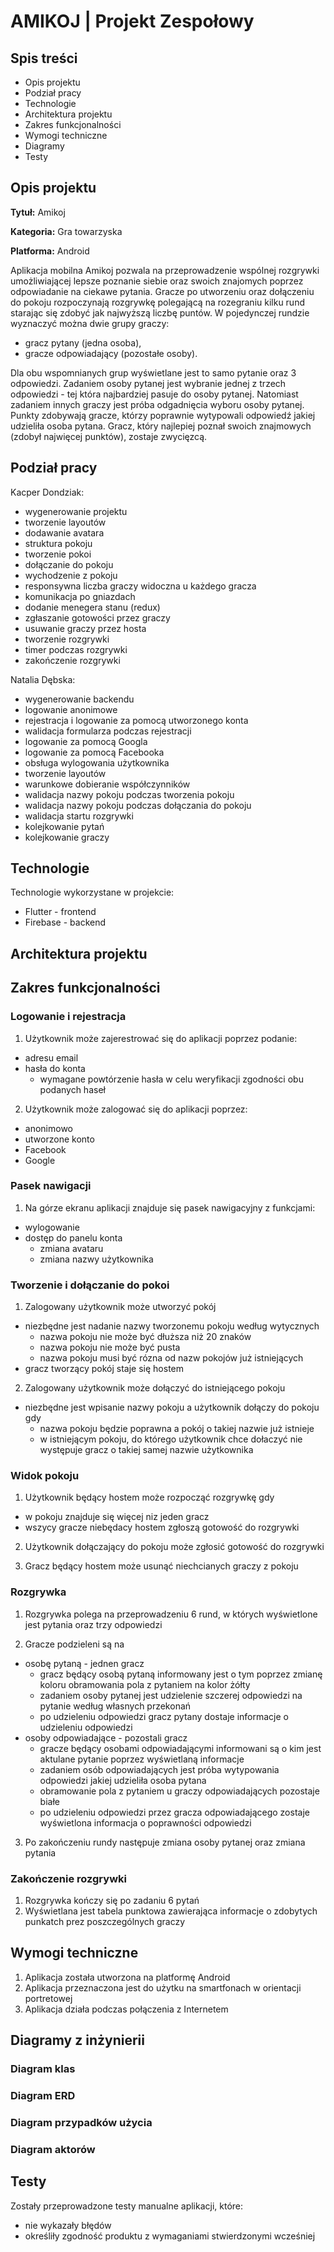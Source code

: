# AMIKOJ | Projekt Zespołowy

## Spis treści

-   Opis projektu
-   Podział pracy 
-   Technologie
-   Architektura projektu
-   Zakres funkcjonalności
-   Wymogi techniczne
-   Diagramy
-   Testy

## Opis projektu

**Tytuł:** Amikoj

**Kategoria:** Gra towarzyska

**Platforma:** Android

Aplikacja mobilna Amikoj pozwala na przeprowadzenie wspólnej rozgrywki umożliwiającej lepsze poznanie siebie oraz swoich znajomych poprzez odpowiadanie na ciekawe pytania.
Gracze po utworzeniu oraz dołączeniu do pokoju rozpoczynają rozgrywkę polegającą na rozegraniu kilku rund starając się zdobyć jak najwyższą liczbę puntów.
W pojedynczej rundzie wyznaczyć można dwie grupy graczy:
- gracz pytany (jedna osoba),
- gracze odpowiadający (pozostałe osoby).

Dla obu wspomnianych grup wyświetlane jest to samo pytanie oraz 3 odpowiedzi. Zadaniem osoby pytanej jest wybranie jednej z trzech odpowiedzi - tej która najbardziej pasuje do osoby pytanej. Natomiast zadaniem innych graczy jest próba odgadnięcia wyboru osoby pytanej. Punkty zdobywają gracze, którzy poprawnie wytypowali odpowiedź jakiej udzieliła osoba pytana. Gracz, który najlepiej poznał swoich znajmowych (zdobył najwięcej punktów), zostaje zwycięzcą.


## Podział pracy
Kacper Dondziak:
- wygenerowanie projektu
- tworzenie layoutów
- dodawanie avatara
- struktura pokoju
- tworzenie pokoi
- dołączanie do pokoju
- wychodzenie z pokoju
- responsywna liczba graczy widoczna u każdego gracza
- komunikacja po gniazdach
- dodanie menegera stanu (redux)
- zgłaszanie gotowości przez graczy
- usuwanie graczy przez hosta
- tworzenie rozgrywki
- timer podczas rozgrywki
- zakończenie rozgrywki


Natalia Dębska:
- wygenerowanie backendu
- logowanie anonimowe
- rejestracja i logowanie za pomocą utworzonego konta
- walidacja formularza podczas rejestracji
- logowanie za pomocą Googla
- logowanie za pomocą Facebooka
- obsługa wylogowania użytkownika
- tworzenie layoutów
- warunkowe dobieranie współczynników
- walidacja nazwy pokoju podczas tworzenia pokoju
- walidacja nazwy pokoju podczas dołączania do pokoju
- walidacja startu rozgrywki
- kolejkowanie pytań
- kolejkowanie graczy


## Technologie
Technologie wykorzystane w projekcie:
- Flutter - frontend
- Firebase - backend


## Architektura projektu



## Zakres funkcjonalności

### Logowanie i rejestracja
1. Użytkownik może zajerestrować się do aplikacji poprzez podanie:
  - adresu email
  - hasła do konta
    - wymagane powtórzenie hasła w celu weryfikacji zgodności obu podanych haseł
    
2. Użytkownik może zalogować się do aplikacji poprzez:
  - anonimowo
  - utworzone konto
  - Facebook
  - Google

### Pasek nawigacji
1. Na górze ekranu aplikacji znajduje się pasek nawigacyjny z funkcjami:
  - wylogowanie 
  - dostęp do panelu konta
    - zmiana avataru
    - zmiana nazwy użytkownika

### Tworzenie i dołączanie do pokoi
1. Zalogowany użytkownik może utworzyć pokój
  - niezbędne jest nadanie nazwy tworzonemu pokoju według wytycznych
    - nazwa pokoju nie może być dłuższa niż 20 znaków
    - nazwa pokoju nie może być pusta
    - nazwa pokoju musi być rózna od nazw pokojów już istniejących
  - gracz tworzący pokój staje się hostem
  
2. Zalogowany użytkownik może dołączyć do istniejącego pokoju
  - niezbędne jest wpisanie nazwy pokoju a użytkownik dołączy do pokoju gdy
    - nazwa pokoju będzie poprawna a pokój o takiej nazwie już istnieje
    - w istniejącym pokoju, do którego użytkownik chce dołaczyć nie występuje gracz o takiej samej nazwie użytkownika

### Widok pokoju
1. Użytkownik będący hostem może rozpocząć rozgrywkę gdy
  - w pokoju znajduje się więcej niz jeden gracz 
  - wszycy gracze niebędacy hostem zgłoszą gotowość do rozgrywki

2. Użytkownik dołączający do pokoju może zgłosić gotowość do rozgrywki 

3. Gracz będący hostem może usunąć niechcianych graczy z pokoju 

### Rozgrywka
1. Rozgrywka polega na przeprowadzeniu 6 rund, w których wyświetlone jest pytania oraz trzy odpowiedzi

2. Gracze podzieleni są na
  - osobę pytaną - jednen gracz 
    - gracz będący osobą pytaną informowany jest o tym poprzez zmianę koloru obramowania pola z pytaniem na kolor żółty 
    - zadaniem osoby pytanej jest udzielenie szczerej odpowiedzi na pytanie według własnych przekonań
    - po udzieleniu odpowiedzi gracz pytany dostaje informacje o udzieleniu odpowiedzi
  - osoby odpowiadające - pozostali gracz
    - gracze będący osobami odpowiadającymi informowani są o kim jest aktulane pytanie poprzez wyświetlaną informacje
    - zadaniem osób odpowiadających jest próba wytypowania odpowiedzi jakiej udzieliła osoba pytana
    - obramowanie pola z pytaniem u graczy odpowiadających pozostaje białe
    - po udzieleniu odpowiedzi przez gracza odpowiadającego zostaje wyświetlona informacja o poprawności odpowiedzi

3. Po zakończeniu rundy następuje zmiana osoby pytanej oraz zmiana pytania


### Zakończenie rozgrywki
1. Rozgrywka kończy się po zadaniu 6 pytań 
2. Wyświetlana jest tabela punktowa zawierająca informacje o zdobytych punkatch prez poszczególnych graczy


## Wymogi techniczne
1. Aplikacja została utworzona na platformę Android
2. Aplikacja przeznaczona jest do użytku na smartfonach w orientacji portretowej
3. Aplikacja działa podczas połączenia z Internetem


## Diagramy z inżynierii



### Diagram klas



### Diagram ERD



### Diagram przypadków użycia



### Diagram aktorów



## Testy
Zostały przeprowadzone testy manualne aplikacji, które:
- nie wykazały błędów
- określiły zgodność produktu z wymaganiami stwierdzonymi wcześniej



